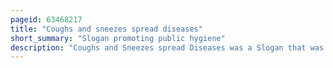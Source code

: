 ```yaml
---
pageid: 63468217
title: "Coughs and sneezes spread diseases"
short_summary: "Slogan promoting public hygiene"
description: "Coughs and Sneezes spread Diseases was a Slogan that was first used in the united States during the 191820 Influenza pandemic later used by Ministries of Health in Commonwealth Countries during the second World War to encourage good public Hygiene to halt."
---
```

